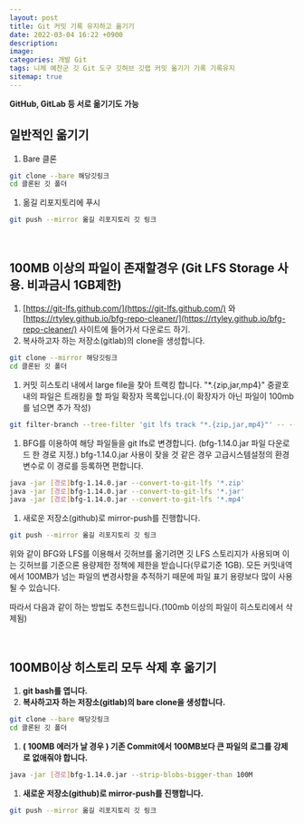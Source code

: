```yaml
---
layout: post
title: Git 커밋 기록 유지하고 옮기기
date: 2022-03-04 16:22 +0900
description:
image:
categories: 개발 Git
tags: 니체 예찬군 깃 Git 도구 깃허브 깃랩 커밋 옮기기 기록 기록유지
sitemap: true
---
```


**GitHub, GitLab 등 서로 옮기기도 가능**

## 일반적인 옮기기

1. Bare 클론

```bash
git clone --bare 해당깃링크
cd 클론된 깃 폴더
```

1. 옮길 리포지토리에 푸시

```bash
git push --mirror 옮길 리포지토리 깃 링크
```

<br/>

## 100MB 이상의 파일이 존재할경우 (Git LFS Storage 사용. 비과금시 1GB제한)

1. [https://git-lfs.github.com/](https://git-lfs.github.com/) 와 [https://rtyley.github.io/bfg-repo-cleaner/](https://rtyley.github.io/bfg-repo-cleaner/) 사이트에 들어가서 다운로드 하기.
2. 복사하고자 하는 저장소(gitlab)의 clone을 생성합니다.

```bash
git clone --mirror 해당깃링크
cd 클론된 깃 폴더
```

1. 커밋 히스토리 내에서 large file을 찾아 트랙킹 합니다. "\*.{zip,jar,mp4}" 중괄호 내의 파일은 트래킹을 할 파일 확장자 목록입니다.(이 확장자가 아닌 파일이 100mb를 넘으면 추가 작성)

```bash
git filter-branch --tree-filter 'git lfs track "*.{zip,jar,mp4}"' -- --all
```

1. BFG를 이용하여 해당 파일들을 git lfs로 변경합니다. (bfg-1.14.0.jar 파일 다운로드 한 경로 지정.)
   bfg-1.14.0.jar 사용이 잦을 것 같은 경우 고급시스템설정의 환경변수로 이 경로를 등록하면 편합니다.

```bash
java -jar [경로]bfg-1.14.0.jar --convert-to-git-lfs '*.zip'
java -jar [경로]bfg-1.14.0.jar --convert-to-git-lfs '*.jar'
java -jar [경로]bfg-1.14.0.jar --convert-to-git-lfs '*.mp4'
```

1. 새로운 저장소(github)로 mirror-push를 진행합니다.

```bash
git push --mirror 옮길 리포지토리 깃 링크
```

위와 같이 BFG와 LFS를 이용해서 깃허브를 옮기려면 깃 LFS 스토리지가 사용되며 이는 깃허브를 기준으론 용량제한 정책에 제한을 받습니다(무료기준 1GB). 모든 커밋내역에서 100MB가 넘는 파일의 변경사항을 추적하기 때문에 파일 표기 용량보다 많이 사용될 수 있습니다.

따라서 다음과 같이 하는 방법도 추천드립니다.(100mb 이상의 파일이 히스토리에서 삭제됨)

<br/>

## 100MB이상 히스토리 모두 삭제 후 옮기기

1. **git bash를 엽니다.**
2. **복사하고자 하는 저장소(gitlab)의 bare clone을 생성합니다.**

```bash
git clone --bare 해당깃링크
cd 클론된 깃 폴더
```

1. **( 100MB 에러가 날 경우 ) 기존 Commit에서 100MB보다 큰 파일의 로그를 강제로 없애줘야 합니다.**

```bash
java -jar [경로]bfg-1.14.0.jar --strip-blobs-bigger-than 100M
```

1. **새로운 저장소(github)로 mirror-push를 진행합니다.**

```bash
git push --mirror 옮길 리포지토리 깃 링크
```
